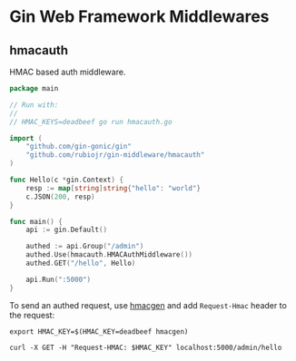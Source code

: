 # Gin Web Framework Middlewares

## hmacauth

HMAC based auth middleware.

```Go
package main

// Run with:
//
// HMAC_KEYS=deadbeef go run hmacauth.go

import (
	"github.com/gin-gonic/gin"
	"github.com/rubiojr/gin-middleware/hmacauth"
)

func Hello(c *gin.Context) {
	resp := map[string]string{"hello": "world"}
	c.JSON(200, resp)
}

func main() {
	api := gin.Default()

	authed := api.Group("/admin")
	authed.Use(hmacauth.HMACAuthMiddleware())
	authed.GET("/hello", Hello)

	api.Run(":5000")
}
```

To send an authed request, use [hmacgen](https://github.com/rubiojr/hmacgen) and add `Request-Hmac` header to the request:

```
export HMAC_KEY=$(HMAC_KEY=deadbeef hmacgen)

curl -X GET -H "Request-HMAC: $HMAC_KEY" localhost:5000/admin/hello
```
